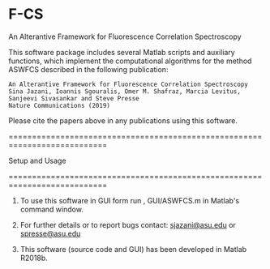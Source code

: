 # F-CS
An Alterantive Framework for Fluorescence Correlation Spectroscopy

This software package includes several Matlab scripts and auxiliary
functions, which implement the computational algorithms for the method
ASWFCS described in the following publication:
 
    An Alterantive Framework for Fluorescence Correlation Spectroscopy
    Sina Jazani, Ioannis Sgouralis, Omer M. Shafraz, Marcia Levitus, 
    Sanjeevi Sivasankar and Steve Presse
    Nature Communications (2019)


Please cite the papers above in any publications using this software.

 
===========================================================================

Setup and Usage

===========================================================================
  
1) To use this software in GUI form run , GUI/ASWFCS.m in Matlab's command window.
 
 
2) For further details or to report bugs contact:
    sjazani@asu.edu or spresse@asu.edu

3) This software (source code and GUI) has been developed in Matlab R2018b.

